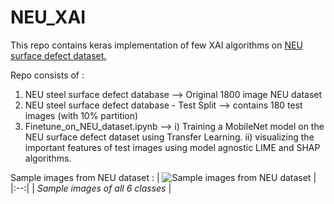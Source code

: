 # NEU_XAI

This repo contains keras implementation of few XAI algorithms on [NEU surface defect dataset.](http://faculty.neu.edu.cn/yunhyan/NEU_surface_defect_database.html)

Repo consists of :
<ol>
  <li>NEU steel surface defect database --> Original 1800 image NEU dataset</li>
  <li>NEU steel surface defect database - Test Split --> contains 180 test images (with 10% partition)</li>
  <li>Finetune_on_NEU_dataset.ipynb --> 
    i) Training a MobileNet model on the NEU surface defect dataset using Transfer Learning.
    ii) visualizing the important features of test images using model agnostic LIME and SHAP algorithms.</li>
</ol>

Sample images from NEU dataset :
| ![Sample images from NEU dataset](https://github.com/smahesh2694/NEU_XAI/blob/master/NEU_dataset%20image.jpeg?raw=true) |
|:--:| 
| *Sample images of all 6 classes* |
